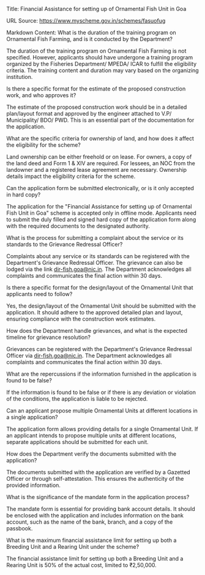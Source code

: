 Title: Financial Assistance for setting up of Ornamental Fish Unit in Goa

URL Source: https://www.myscheme.gov.in/schemes/fasuofug

Markdown Content:
What is the duration of the training program on Ornamental Fish Farming, and is it conducted by the Department?

The duration of the training program on Ornamental Fish Farming is not specified. However, applicants should have undergone a training program organized by the Fisheries Department/ MPEDA/ ICAR to fulfill the eligibility criteria. The training content and duration may vary based on the organizing institution.

Is there a specific format for the estimate of the proposed construction work, and who approves it?

The estimate of the proposed construction work should be in a detailed plan/layout format and approved by the engineer attached to V.P/ Municipality/ BDO/ PWD. This is an essential part of the documentation for the application.

What are the specific criteria for ownership of land, and how does it affect the eligibility for the scheme?

Land ownership can be either freehold or on lease. For owners, a copy of the land deed and Form 1 & XIV are required. For lessees, an NOC from the landowner and a registered lease agreement are necessary. Ownership details impact the eligibility criteria for the scheme.

Can the application form be submitted electronically, or is it only accepted in hard copy?

The application for the "Financial Assistance for setting up of Ornamental Fish Unit in Goa" scheme is accepted only in offline mode. Applicants need to submit the duly filled and signed hard copy of the application form along with the required documents to the designated authority.

What is the process for submitting a complaint about the service or its standards to the Grievance Redressal Officer?

Complaints about any service or its standards can be registered with the Department's Grievance Redressal Officer. The grievance can also be lodged via the link dir-fish.goa@nic.in. The Department acknowledges all complaints and communicates the final action within 30 days.

Is there a specific format for the design/layout of the Ornamental Unit that applicants need to follow?

Yes, the design/layout of the Ornamental Unit should be submitted with the application. It should adhere to the approved detailed plan and layout, ensuring compliance with the construction work estimates.

How does the Department handle grievances, and what is the expected timeline for grievance resolution?

Grievances can be registered with the Department's Grievance Redressal Officer via dir-fish.goa@nic.in. The Department acknowledges all complaints and communicates the final action within 30 days.

What are the repercussions if the information furnished in the application is found to be false?

If the information is found to be false or if there is any deviation or violation of the conditions, the application is liable to be rejected.

Can an applicant propose multiple Ornamental Units at different locations in a single application?

The application form allows providing details for a single Ornamental Unit. If an applicant intends to propose multiple units at different locations, separate applications should be submitted for each unit.

How does the Department verify the documents submitted with the application?

The documents submitted with the application are verified by a Gazetted Officer or through self-attestation. This ensures the authenticity of the provided information.

What is the significance of the mandate form in the application process?

The mandate form is essential for providing bank account details. It should be enclosed with the application and includes information on the bank account, such as the name of the bank, branch, and a copy of the passbook.

What is the maximum financial assistance limit for setting up both a Breeding Unit and a Rearing Unit under the scheme?

The financial assistance limit for setting up both a Breeding Unit and a Rearing Unit is 50% of the actual cost, limited to ₹2,50,000.
